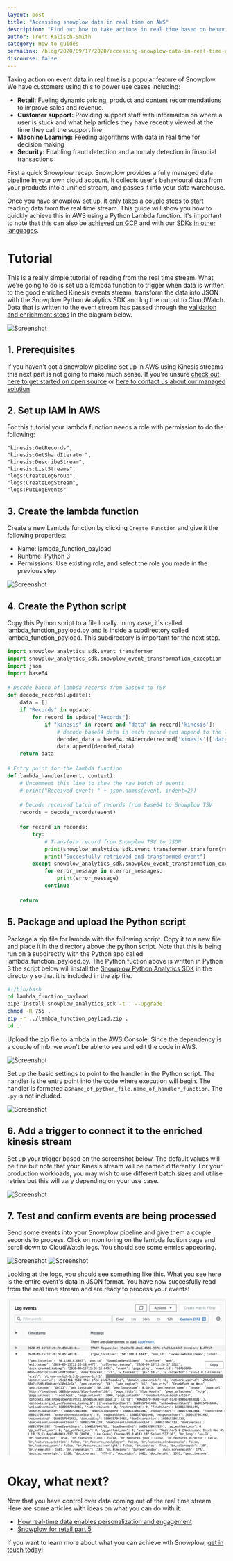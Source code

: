 ```yaml
---
layout: post
title: "Accessing snowplow data in real time on AWS"
description: "Find out how to take actions in real time based on behavioural event data using AWS Lambda"
author: Trent Kalisch-Smith
category: How to guides
permalink: /blog/2020/09/17/2020/accessing-snowplow-data-in-real-time-aws/
discourse: false
---
```

Taking action on event data in real time is a popular feature of Snowplow. We have customers using this to power use cases including:
*   __Retail:__ Fueling dynamic pricing, product and content recommendations to improve sales and revenue. 
*   __Customer support:__ Providing support staff with informaiton on where a user is stuck and what help articles they have recently viewed at the time they call the support line.
*   __Machine Learning:__ Feeding algorithms with data in real time for decision making
*   __Security:__ Enabling fraud detection and anomaly detection in financial transactions

First a quick Snowplow recap. Snowplow provides a fully managed data pipeline in your own cloud account. It collects user's behavioural data from your products into a unified stream, and passes it into your data warehouse.

Once you have snowplow set up, it only takes a couple steps to start reading data from the real time stream. This guide will show you how to quickly achieve this in AWS using a Python Lambda function. It's important to note that this can also be [achieved on GCP](https://docs.snowplowanalytics.com/docs/setup-snowplow-on-gcp/) and with our [SDKs in other languages](https://github.com/snowplow/snowplow/wiki/Snowplow-Analytics-SDK#snowplow-analytics-sdks). 


# Tutorial
This is a really simple tutorial of reading from the real time stream. What we're going to do is set up a lambda function to trigger when data is written to the good enriched Kinesis events stream, transform the data into JSON with the Snowplow Python Analytics SDK and log the output to CloudWatch. Data that is written to the event stream has passed through the [validation and enrichment steps](https://docs.snowplowanalytics.com/docs/understanding-your-pipeline/architecture-overview-aws/) in the diagram below.  

![Screenshot](img/snowplow-pipeline-diagram-v2.png)

## 1. Prerequisites
If you haven't got a snowplow pipeline set up in AWS using Kinesis streams this next part is not going to make much sense. If you're unsure [check out here to get started on open source](https://docs.snowplowanalytics.com/docs/setup-snowplow-on-aws/) or [here to contact us about our managed solution](http://snowplowanalytics.com/get-started/)

## 2. Set up IAM in AWS
For this tutorial your lambda function needs a role with permission to do the following: 
```
"kinesis:GetRecords",
"kinesis:GetShardIterator",
"kinesis:DescribeStream",
"kinesis:ListStreams",
"logs:CreateLogGroup",
"logs:CreateLogStream",
"logs:PutLogEvents"
```

## 3. Create the lambda function
Create a new Lambda function by clicking `Create Function` and give it the following properties: 
* Name: lambda_function_payload
* Runtime: Python 3
* Permissions: Use existing role, and select the role you made in the previous step  

![Screenshot](img/create_function.png)

## 4. Create the Python script
Copy this Python script to a file locally. In my case, it's called lambda_function_payload.py and is inside a subdirectory called lambda_function_payload. This subdirectory is important for the next step. 

```python
import snowplow_analytics_sdk.event_transformer
import snowplow_analytics_sdk.snowplow_event_transformation_exception
import json
import base64

# Decode batch of lambda records from Base64 to TSV
def decode_records(update):
    data = []
    if "Records" in update:
        for record in update["Records"]:
            if "kinesis" in record and "data" in record['kinesis']:
                # decode base64 data in each record and append to the list
                decoded_data = base64.b64decode(record['kinesis']['data']).decode('utf-8')
                data.append(decoded_data)
    return data

# Entry point for the lambda function
def lambda_handler(event, context):
    # Uncomment this line to show the raw batch of events
    # print("Received event: " + json.dumps(event, indent=2)) 

    # Decode received batch of records from Base64 to Snowplow TSV
    records = decode_records(event)

    for record in records:
        try:
            # Transform record from Snowplow TSV to JSON
            print(snowplow_analytics_sdk.event_transformer.transform(record))
            print("Succesfully retrieved and transformed event")
        except snowplow_analytics_sdk.snowplow_event_transformation_exception.SnowplowEventTransformationException as e:
            for error_message in e.error_messages:
                print(error_message)
            continue
        
    return
```

## 5. Package and upload the Python script
Package a zip file for lambda with the following script. Copy it to a new file and place it in the directory above the python script. Note that this is being run on a subdirectry with the Python app called lambda_function_payload.py. The Python fuction above is written in Python 3 the script below will install the [Snowplow Python Analytics SDK](https://github.com/snowplow/snowplow/wiki/Python-Analytics-SDK-Setup) in the directory so that it is included in the zip file.

```bash
#!/bin/bash
cd lambda_function_payload
pip3 install snowplow_analytics_sdk -t . --upgrade
chmod -R 755 .
zip -r ../lambda_function_payload.zip .
cd ..
```

Upload the zip file to lambda in the AWS Console. Since the dependency is a couple of mb, we won't be able to see and edit the code in AWS.  

![Screenshot](img/upload_zip.png)

Set up the basic settings to point to the handler in the Python script. The handler is the entry point into the code where execution will begin. The handler is formated as`name_of_python_file.name_of_handler_function`. The `.py` is not included.  

![Screenshot](img/basic_settings.png)

## 6. Add a trigger to connect it to the enriched kinesis stream
Set up your trigger based on the screenshot below. The default values will be fine but note that your Kinesis stream will be named differently. For your production workloads, you may wish to use different batch sizes and utilise retries but this will vary depending on your use case.  

![Screenshot](img/kinesis_setup.png)

## 7. Test and confirm events are being processed
Send some events into your Snowplow pipeline and give them a couple seconds to process. Click on monitoring on the lambda fuction page and scroll down to CloudWatch logs. You should see some entries appearing.  

![Screenshot](img/monitoring.png)
![Screenshot](img/logs.png)

Looking at the logs, you should see something like this. What you see here is the entire event's data in JSON format. You have now succesfully read from the real time stream and are ready to process your events!  

![Screenshot](img/log_details.png)

# Okay, what next?
Now that you have control over data coming out of the real time stream. Here are some articles with ideas on what you can do with it:
*   [How real-time data enables personalization and engagement](https://snowplowanalytics.com/blog/2019/09/27/how-real-time-data-lets-media-companies-personalize-content-messaging-and-advertising/)
*   [Snowplow for retail part 5](https://snowplowanalytics.com/blog/2019/03/06/snowplow-for-retail-part-5-what-can-we-do-with-data-when-were-well-established/)

If you want to learn more about what you can achieve wth Snowplow, [get in touch today!](https://snowplowanalytics.com/get-started/)
